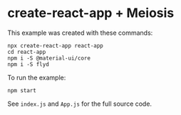 # create-react-app + Meiosis

This example was created with these commands:

```
npx create-react-app react-app
cd react-app
npm i -S @material-ui/core
npm i -S flyd
```

To run the example:

```
npm start
```

See `index.js` and `App.js` for the full source code.

